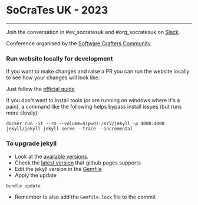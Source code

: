 # SoCraTes UK - 2023
--------------------

Join the conversation in #ev_socratesuk and #org_socratesuk on [Slack](http://slack.softwarecrafters.org/).

Conference organised by the [Software Crafters Community](https://www.softwarecrafters.org/).


### Run website locally for development

If you want to make changes and raise a PR you can run
the website locally to see how your changes will look like.

Just follow the [official guide](https://help.github.com/articles/setting-up-your-github-pages-site-locally-with-jekyll/)

If you don't want to install tools (or are running on windows where it's a pain), a command like the following helps bypass install issues (but runs more slowly):
```
docker run -it --rm --volume=$(pwd):/srv/jekyll -p 4000:4000 jekyll/jekyll jekyll serve --trace --incremental
```

### To upgrade jekyll

- Look at the [available versions](https://jekyllrb.com/news/releases/).
- Check the [latest version](https://pages.github.com/versions/) that github pages supports
- Edit the jekyll version in the [Gemfile](Gemfile)
- Apply the update
```
bundle update
```
- Remember to also add the `Gemfile.lock` file to the commit
